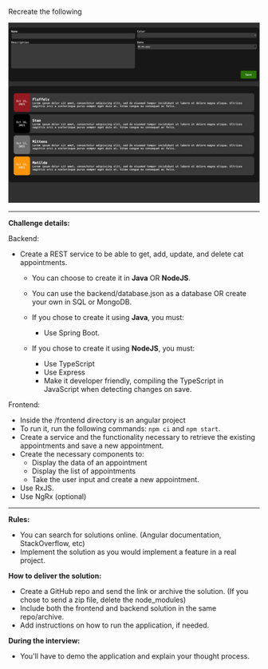 Recreate the following

![Challenge Outcome](/challange-assets/challenge-outcome.png)

---

**Challenge details:**

Backend:

* Create a REST service to be able to get, add, update, and delete cat appointments.
  * You can choose to create it in **Java** OR **NodeJS**.
  * You can use the backend/database.json as a database OR create your own in SQL or MongoDB.

  * If you chose to create it using **Java**, you must:
    * Use Spring Boot.

  * If you chose to create it using **NodeJS**, you must:
    * Use TypeScript
    * Use Express
    * Make it developer friendly, compiling the TypeScript in JavaScript when detecting changes on save.

Frontend:

* Inside the /frontend directory is an angular project
* To run it, run the following commands: `npm ci` and `npm start`.
* Create a service and the functionality necessary to retrieve the existing appointments and save a new appointment.
* Create the necessary components to:
  * Display the data of an appointment
  * Display the list of appointments
  * Take the user input and create a new appointment.
* Use RxJS.
* Use NgRx (optional)

---

**Rules:**
* You can search for solutions online. (Angular documentation, StackOverflow, etc)
* Implement the solution as you would implement a feature in a real project.

**How to deliver the solution:**
* Create a GitHub repo and send the link or archive the solution. (If you chose to send a zip file, delete the node_modules)
* Include both the frontend and backend solution in the same repo/archive.
* Add instructions on how to run the application, if needed.

**During the interview:**
* You'll have to demo the application and explain your thought process.
